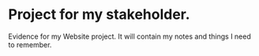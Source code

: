 # Project for my stakeholder.
Evidence for my Website project. It will contain my notes and things I need to remember.

